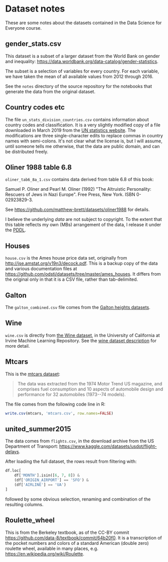 # Dataset notes

These are some notes about the datasets contained in the Data Science for
Everyone course.

## gender_stats.csv

This dataset is a subset of a larger dataset from the World Bank
on gender and inequality:
<https://data.worldbank.org/data-catalog/gender-statistics>.

The subset is a selection of variables for every country. For
each variable, we have taken the mean of all available values
from 2012 through 2016.

See the `notes` directory of the source repository for the
notebooks that generate the data from the original dataset.

## Country codes etc

The file `un_stats_division_countries.csv` contains information about country
codes and classification. It is a very slightly modified copy of a file
downloaded in March 2019 from the [UN statistics
website](https://unstats.un.org/unsd/methodology/m49/overview). The
modifications are three single-character edits to replace commas in country
names with semi-colons. It's not clear what the license is, but I will assume,
until someone tells me otherwise, that the data are public domain, and can be
distributed freely.

## Oliner 1988 table 6.8

`oliner_tab6_8a_1.csv` contains data derived from table 6.8 of this book:

Samuel P. Oliner and Pearl M. Oliner (1992) "The Altruistic Personality:
Rescuers of Jews in Nazi Europe". Free Press, New York. ISBN 0-02923829-3.

See <https://github.com/matthew-brett/datasets/oliner1988> for details.

I believe the underlying _data_ are not subject to copyright. To the extent
that this table reflects my own (MBs) arrangement of the data, I release it
under the [PDDL](https://opendatacommons.org/licenses/pddl).

## Houses

`house.csv` is the Ames house price data set, originally from
<http://jse.amstat.org/v19n3/decock.pdf>. This is a backup copy of the data
and various documentation files at
<https://github.com/odsti/datasets/tree/master/ames_houses>. It differs from
the original only in that it is a CSV file, rather than tab-delimited.

## Galton

The `galton_combined.csv` file comes from the [Galton heights
datasets](https://github.com/odsti/datasets/tree/regalton/galtons_heights).

## Wine

`wine.csv` is directly from [the Wine
dataset](https://archive.ics.uci.edu/ml/datasets/Wine), in the University of
California at Irvine Machine Learning Repository. See the [wine dataset
description](https://archive.ics.uci.edu/ml/machine-learning-databases/wine/wine.names)
for more detail.

## Mtcars

This is the [mtcars
dataset](https://www.rdocumentation.org/packages/datasets/versions/3.6.2/topics/mtcars):

> The data was extracted from the 1974 Motor Trend US magazine, and comprises
> fuel consumption and 10 aspects of automobile design and performance for 32
> automobiles (1973--74 models).

The file comes from the following code line in R:

```r
write.csv(mtcars, 'mtcars.csv', row.names=FALSE)
```

## united_summer2015

The data comes from `flights.csv`, in the download archive from the US
Department of Transport: <https://www.kaggle.com/datasets/usdot/flight-delays>.

After loading the full dataset, the rows result from filtering with:

```python
df.loc[
    df['MONTH'].isin([6, 7, 8]) &
    (df['ORIGIN_AIRPORT'] == 'SFO') &
    (df['AIRLINE'] == 'UA')
]
```

followed by some obvious selection, renaming and combination of the resulting
columns.

## Roulette_wheel

This is from the Berkeley textbook, as of the CC-BY commit
<https://github.com/data-8/textbook/commit/64b20f0>. It is a transcription of
the pocket numbers and colors of a standard American (double zero) roulette
wheel, available in many places, e.g. <https://en.wikipedia.org/wiki/Roulette>.
